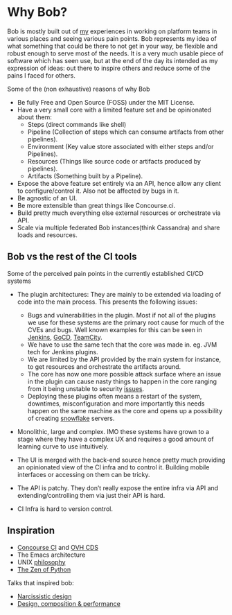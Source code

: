 # Why Bob?

Bob is mostly built out of [my](https://github.com/lispyclouds) experiences in working on platform teams in various places and seeing various pain points. Bob represents my idea of what something that could be there to not get in your way, be flexible and robust enough to serve most of the needs.
It is a very much usable piece of software which has seen use, but at the end of the day its intended as my expression of ideas: out there to inspire others and reduce some of the pains I faced for others.

Some of the (non exhaustive) reasons of why Bob

- Be fully Free and Open Source (FOSS) under the MIT License.
- Have a very small core with a limited feature set and be opinionated about them:
    - Steps (direct commands like shell)
    - Pipeline (Collection of steps which can consume artifacts from other pipelines).
    - Environment (Key value store associated with either steps and/or Pipelines).
    - Resources (Things like source code or artifacts produced by pipelines).
    - Artifacts (Something built by a Pipeline).
- Expose the above feature set entirely via an API, hence allow any client to configure/control it. Also not be affected by bugs in it.
- Be agnostic of an UI.
- Be more extensible than great things like Concourse.ci.
- Build pretty much everything else external resources or orchestrate via API.
- Scale via multiple federated Bob instances(think Cassandra) and share loads and resources.

## Bob vs the rest of the CI tools

Some of the perceived pain points in the currently established CI/CD systems

- The plugin architectures: They are mainly to be extended via loading of code into the main process. This presents the following issues:

    - Bugs and vulnerabilities in the plugin. Most if not all of the plugins we use for these systems are the primary root cause for much of the CVEs and bugs. Well known examples for this can be seen in [Jenkins](https://wiki.jenkins.io/display/JENKINS/Plugin+tutorial), [GoCD](https://docs.gocd.org/current/extension_points/), [TeamCity](https://plugins.jetbrains.com/docs/teamcity/).
    - We have to use the same tech that the core was made in. eg. JVM tech for Jenkins plugins.
    - We are limited by the API provided by the main system for instance, to get resources and orchestrate the artifacts around.
    - The core has now one more possible attack surface where an issue in the plugin can cause nasty things to happen in the core ranging from it being unstable to security [issues](https://www.cvedetails.com/vulnerability-list/vendor_id-15865/product_id-34004/Jenkins-Jenkins.html).
    - Deploying these plugins often means a restart of the system, downtimes, misconfiguration and more importantly this needs happen on the same machine as the core and opens up a possibility of creating [snowflake](https://martinfowler.com/bliki/SnowflakeServer.html) servers.

- Monolithic, large and complex. IMO these systems have grown to a stage where they have a complex UX and requires a good amount of learning curve to use intuitively.
- The UI is merged with the back-end source hence pretty much providing an opinionated view of the CI infra and to control it. Building mobile interfaces or accessing on them can be tricky.
- The API is patchy. They don’t really expose the entire infra via API and extending/controlling them via just their API is hard.
- CI Infra is hard to version control.

## Inspiration

- [Concourse CI](https://concourse-ci.org/) and [OVH CDS](https://ovh.github.io/cds/)
- The Emacs architecture
- UNIX [philosophy](https://en.wikipedia.org/wiki/Unix_philosophy)
- [The Zen of Python](https://www.python.org/dev/peps/pep-0020/)

Talks that inspired bob:

- [Narcissistic design](https://www.youtube.com/watch?v=LEZv-kQUSi4)
- [Design, composition & performance](https://youtu.be/MCZ3YgeEUPg)

